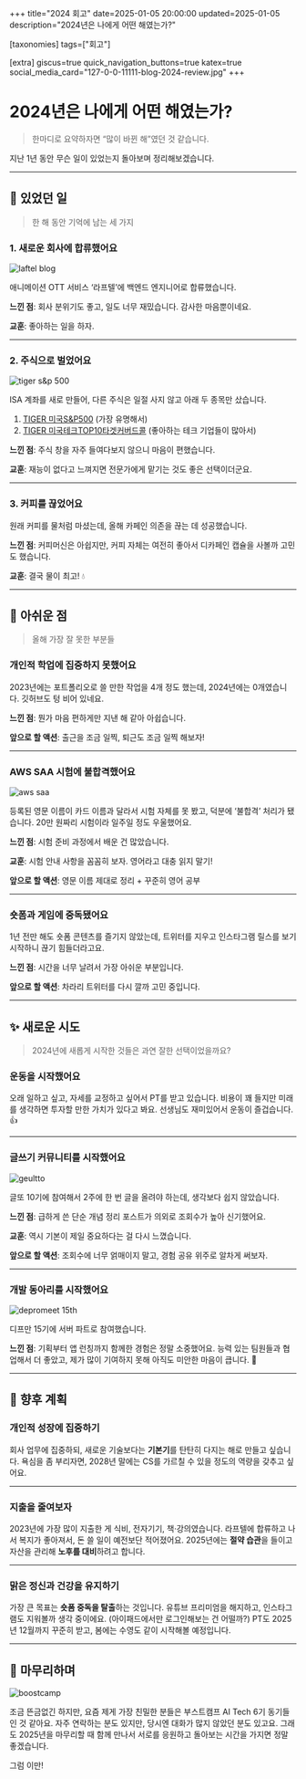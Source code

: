 +++
title="2024 회고"
date=2025-01-05 20:00:00
updated=2025-01-05
description="2024년은 나에게 어떤 해였는가?"

[taxonomies]
tags=["회고"]

[extra]
giscus=true
quick_navigation_buttons=true
katex=true
social_media_card="127-0-0-11111-blog-2024-review.jpg"
+++

# 2024년은 나에게 어떤 해였는가?

> 한마디로 요약하자면 “많이 바뀐 해”였던 것 같습니다.

지난 1년 동안 무슨 일이 있었는지 돌아보며 정리해보겠습니다.

---

## 🦖 있었던 일

> 한 해 동안 기억에 남는 세 가지

### 1. 새로운 회사에 합류했어요

![laftel blog](laftel_blog.png)

애니메이션 OTT 서비스 ‘라프텔’에 백엔드 엔지니어로 합류했습니다.

**느낀 점**: 회사 분위기도 좋고, 일도 너무 재밌습니다. 감사한 마음뿐이네요.

**교훈**: 좋아하는 일을 하자.

---

### 2. 주식으로 벌었어요

![tiger s&p 500](tiger_s&p_500.png)

ISA 계좌를 새로 만들어, 다른 주식은 일절 사지 않고 아래 두 종목만 샀습니다.

1. [TIGER 미국S&P500](https://www.tigeretf.com/ko/product/search/detail/index.do?ksdFund=KR7360750004) (가장 유명해서)
2. [TIGER 미국테크TOP10타겟커버드콜](https://www.tigeretf.com/ko/product/search/detail/index.do?ksdFund=KR7474220001) (좋아하는 테크 기업들이 많아서)

**느낀 점**: 주식 창을 자주 들여다보지 않으니 마음이 편했습니다.

**교훈**: 재능이 없다고 느껴지면 전문가에게 맡기는 것도 좋은 선택이더군요.

---

### 3. 커피를 끊었어요

원래 커피를 물처럼 마셨는데, 올해 카페인 의존을 끊는 데 성공했습니다.

**느낀 점**: 커피머신은 아쉽지만, 커피 자체는 여전히 좋아서 디카페인 캡슐을 사볼까 고민도 했습니다.

**교훈**: 결국 물이 최고! 💧

---

## 🫨 아쉬운 점

> 올해 가장 잘 못한 부분들

### 개인적 학업에 집중하지 못했어요

2023년에는 포트폴리오로 쓸 만한 작업을 4개 정도 했는데, 2024년에는 0개였습니다. 깃허브도 텅 비어 있네요.

**느낀 점**: 뭔가 마음 편하게만 지낸 해 같아 아쉽습니다.

**앞으로 할 액션**: 출근을 조금 일찍, 퇴근도 조금 일찍 해보자!

---

### AWS SAA 시험에 불합격했어요

![aws saa](aws_saa.png)

등록된 영문 이름이 카드 이름과 달라서 시험 자체를 못 봤고, 덕분에 ‘불합격’ 처리가 됐습니다. 20만 원짜리 시험이라 일주일 정도 우울했어요.

**느낀 점**: 시험 준비 과정에서 배운 건 많았습니다.

**교훈**: 시험 안내 사항을 꼼꼼히 보자. 영어라고 대충 읽지 말기!

**앞으로 할 액션**: 영문 이름 제대로 정리 + 꾸준히 영어 공부

---

### 숏폼과 게임에 중독됐어요

1년 전만 해도 숏폼 콘텐츠를 즐기지 않았는데, 트위터를 지우고 인스타그램 릴스를 보기 시작하니 끊기 힘들더라고요.

**느낀 점**: 시간을 너무 날려서 가장 아쉬운 부분입니다.

**앞으로 할 액션**: 차라리 트위터를 다시 깔까 고민 중입니다.

---

## ✨ 새로운 시도

> 2024년에 새롭게 시작한 것들은 과연 잘한 선택이었을까요?

### 운동을 시작했어요

오래 일하고 싶고, 자세를 교정하고 싶어서 PT를 받고 있습니다. 비용이 꽤 들지만 미래를 생각하면 투자할 만한 가치가 있다고 봐요. 선생님도 재미있어서 운동이 즐겁습니다. 👍

---

### 글쓰기 커뮤니티를 시작했어요

![geultto](geultto.png)

글또 10기에 참여해서 2주에 한 번 글을 올려야 하는데, 생각보다 쉽지 않았습니다.

**느낀 점**: 급하게 쓴 단순 개념 정리 포스트가 의외로 조회수가 높아 신기했어요.

**교훈**: 역시 기본이 제일 중요하다는 걸 다시 느꼈습니다.

**앞으로 할 액션**: 조회수에 너무 얽매이지 말고, 경험 공유 위주로 알차게 써보자.

---

### 개발 동아리를 시작했어요

![depromeet 15th](depromeet_15th.png)

디프만 15기에 서버 파트로 참여했습니다.

**느낀 점**: 기획부터 앱 런칭까지 함께한 경험은 정말 소중했어요. 능력 있는 팀원들과 협업해서 더 좋았고, 제가 많이 기여하지 못해 아직도 미안한 마음이 큽니다. 🥲

---

## 🌳 향후 계획

### 개인적 성장에 집중하기

회사 업무에 집중하되, 새로운 기술보다는 **기본기**를 탄탄히 다지는 해로 만들고 싶습니다. 욕심을 좀 부리자면, 2028년 말에는 CS를 가르칠 수 있을 정도의 역량을 갖추고 싶어요.

---

### 지출을 줄여보자

2023년에 가장 많이 지출한 게 식비, 전자기기, 책·강의였습니다. 라프텔에 합류하고 나서 복지가 좋아져서, 돈 쓸 일이 예전보단 적어졌어요. 2025년에는 **절약 습관**을 들이고 자산을 관리해 **노후를 대비**하려고 합니다.

---

### 맑은 정신과 건강을 유지하기

가장 큰 목표는 **숏폼 중독을 탈출**하는 것입니다. 유튜브 프리미엄을 해지하고, 인스타그램도 지워볼까 생각 중이에요. (아이패드에서만 로그인해보는 건 어떨까?) PT도 2025년 12월까지 꾸준히 받고, 봄에는 수영도 같이 시작해볼 예정입니다.

---

## 🦆 마무리하며

![boostcamp](boostcamp.jpeg)

조금 뜬금없긴 하지만, 요즘 제게 가장 친밀한 분들은 부스트캠프 AI Tech 6기 동기들인 것 같아요. 자주 연락하는 분도 있지만, 당시엔 대화가 많지 않았던 분도 있고요. 그래도 2025년을 마무리할 때 함께 만나서 서로를 응원하고 돌아보는 시간을 가지면 정말 좋겠습니다.

그럼 이만!